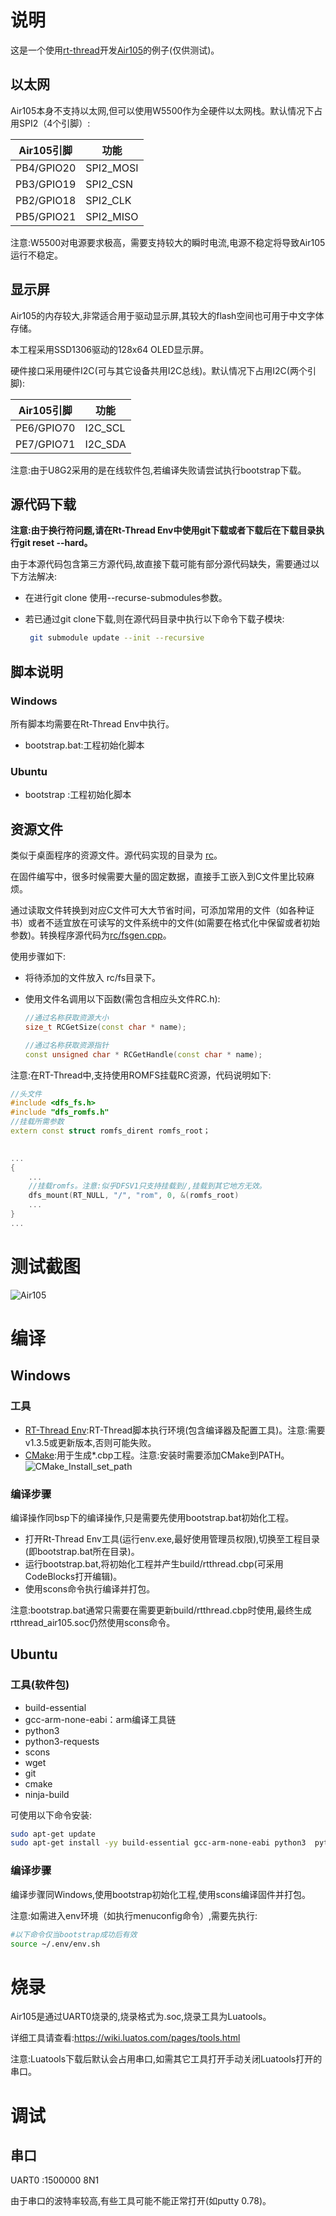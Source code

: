 # 说明

这是一个使用[rt-thread](https://www.rt-thread.org/)开发[Air105](http://air105.cn)的例子(仅供测试)。

## 以太网

Air105本身不支持以太网,但可以使用W5500作为全硬件以太网栈。默认情况下占用SPI2（4个引脚）:

| Air105引脚 | 功能      |
| ---------- | --------- |
| PB4/GPIO20 | SPI2_MOSI |
| PB3/GPIO19 | SPI2_CSN  |
| PB2/GPIO18 | SPI2_CLK  |
| PB5/GPIO21 | SPI2_MISO |

注意:W5500对电源要求极高，需要支持较大的瞬时电流,电源不稳定将导致Air105运行不稳定。

## 显示屏

Air105的内存较大,非常适合用于驱动显示屏,其较大的flash空间也可用于中文字体存储。

本工程采用SSD1306驱动的128x64 OLED显示屏。

硬件接口采用硬件I2C(可与其它设备共用I2C总线)。默认情况下占用I2C(两个引脚):

| Air105引脚 | 功能    |
| ---------- | ------- |
| PE6/GPIO70 | I2C_SCL |
| PE7/GPIO71 | I2C_SDA |

注意:由于U8G2采用的是在线软件包,若编译失败请尝试执行bootstrap下载。

## 源代码下载

**注意:由于换行符问题,请在Rt-Thread Env中使用git下载或者下载后在下载目录执行git reset --hard。**

由于本源代码包含第三方源代码,故直接下载可能有部分源代码缺失，需要通过以下方法解决:

- 在进行git clone 使用--recurse-submodules参数。

- 若已通过git clone下载,则在源代码目录中执行以下命令下载子模块:

  ```bash
   git submodule update --init --recursive
  ```

## 脚本说明

### Windows

所有脚本均需要在Rt-Thread Env中执行。

- bootstrap.bat:工程初始化脚本

### Ubuntu

- bootstrap :工程初始化脚本

## 资源文件

类似于桌面程序的资源文件。源代码实现的目录为 [rc](rc/)。

在固件编写中，很多时候需要大量的固定数据，直接手工嵌入到C文件里比较麻烦。

通过读取文件转换到对应C文件可大大节省时间，可添加常用的文件（如各种证书）或者不适宜放在可读写的文件系统中的文件(如需要在格式化中保留或者初始参数)。转换程序源代码为[rc/fsgen.cpp](rc/fsgen.cpp)。

使用步骤如下:

- 将待添加的文件放入 rc/fs目录下。

- 使用文件名调用以下函数(需包含相应头文件RC.h):

  ```c++
  //通过名称获取资源大小
  size_t RCGetSize(const char * name);
  
  //通过名称获取资源指针
  const unsigned char * RCGetHandle(const char * name);
  ```

注意:在RT-Thread中,支持使用ROMFS挂载RC资源，代码说明如下:

```c++
//头文件
#include <dfs_fs.h>
#include "dfs_romfs.h"
//挂载所需参数
extern const struct romfs_dirent romfs_root；

    
...
{
    ...
    //挂载romfs。注意:似乎DFSV1只支持挂载到/,挂载到其它地方无效。
    dfs_mount(RT_NULL, "/", "rom", 0, &(romfs_root)
    ...
}
...
```



# 测试截图

![Air105](doc/Air105.png)

# 编译

## Windows

### 工具

- [RT-Thread Env](https://www.rt-thread.org/download.html#download-rt-thread-env-tool):RT-Thread脚本执行环境(包含编译器及配置工具)。注意:需要v1.3.5或更新版本,否则可能失败。
- [CMake](https://cmake.org/):用于生成*.cbp工程。注意:安装时需要添加CMake到PATH。![CMake_Install_set_path](doc/CMake_Install_set_path.png)

### 编译步骤

编译操作同bsp下的编译操作,只是需要先使用bootstrap.bat初始化工程。

- 打开Rt-Thread Env工具(运行env.exe,最好使用管理员权限),切换至工程目录(即bootstrap.bat所在目录)。
- 运行bootstrap.bat,将初始化工程并产生build/rtthread.cbp(可采用CodeBlocks打开编辑)。
- 使用scons命令执行编译并打包。

注意:bootstrap.bat通常只需要在需要更新build/rtthread.cbp时使用,最终生成rtthread_air105.soc仍然使用scons命令。

## Ubuntu

### 工具(软件包)

- build-essential
- gcc-arm-none-eabi：arm编译工具链
- python3
- python3-requests
- scons
- wget
- git
- cmake
- ninja-build

可使用以下命令安装:

```bash
sudo apt-get update
sudo apt-get install -yy build-essential gcc-arm-none-eabi python3  python3-requests scons wget git cmake ninja-build
```



### 编译步骤

编译步骤同Windows,使用bootstrap初始化工程,使用scons编译固件并打包。

注意:如需进入env环境（如执行menuconfig命令）,需要先执行:

```bash
#以下命令仅当bootstrap成功后有效
source ~/.env/env.sh
```



# 烧录

Air105是通过UART0烧录的,烧录格式为.soc,烧录工具为Luatools。

详细工具请查看:https://wiki.luatos.com/pages/tools.html

注意:Luatools下载后默认会占用串口,如需其它工具打开手动关闭Luatools打开的串口。


# 调试

## 串口

UART0 :1500000 8N1

由于串口的波特率较高,有些工具可能不能正常打开(如putty 0.78)。